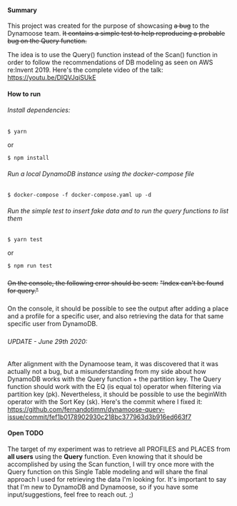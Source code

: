 #### Summary
This project was created for the purpose of showcasing ~~a bug~~ to the Dynamoose team.
~~It contains a simple test to help reproducing a probable bug on the Query function.~~

The idea is to use the Query() function instead of the Scan() function in order to follow the recommendations of DB modeling as seen on AWS re:Invent 2019. 
Here's the complete video of the talk: https://youtu.be/DIQVJqiSUkE

#### How to run
###### Install dependencies:
```
$ yarn
```
or
```
$ npm install
```

###### Run a local DynamoDB instance using the docker-compose file
```
$ docker-compose -f docker-compose.yaml up -d
```

###### Run the simple test to insert fake data and to run the query functions to list them
```
$ yarn test
```
or
```
$ npm run test
```
### 

~~On the console, the following error should be seen:~~
~~"Index can't be found for query."~~
### 
On the console, it should be possible to see the output after adding a place and a profile for a specific user, and also retrieving the data for that same specific user from DynamoDB.

### 
###### UPDATE - June 29th 2020:
After alignment with the Dynamoose team, it was discovered that it was actually not a bug, but a misunderstanding from my side about how DynamoDB works with the Query function + the partition key.
The Query function should work with the EQ (is equal to) operator when filtering via partition key (pk).
Nevertheless, it should be possible to use the beginWith operator with the Sort Key (sk).
Here's the commit where I fixed it:
https://github.com/fernandotimm/dynamoose-query-issue/commit/fef1b0178902930c218bc377963d3b916ed663f7
#### Open TODO
The target of my experiment was to retrieve all PROFILES and PLACES from **all users** using the **Query** function. 
Even knowing that it should be accomplished by using the Scan function, I will try once more with the Query function on this Single Table modeling and will share the final approach I used for retrieving the data I'm looking for.
It's important to say that I'm new to DynamoDB and Dynamoose, so if you have some input/suggestions, feel free to reach out. ;)
